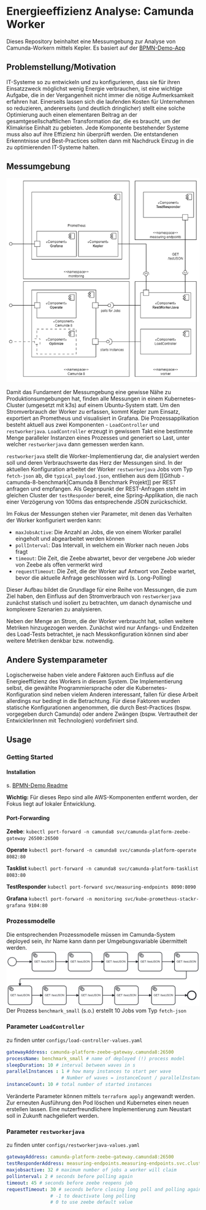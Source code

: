 # Energieeffizienz Analyse: Camunda Worker

Dieses Repository beinhaltet eine Messumgebung zur Analyse von Camunda-Workern mittels Kepler. Es basiert auf der [BPMN-Demo-App](https://gitlab.com/envite-consulting/sustainable-software-architecture/hackathon/bpmn-demo)

## Problemstellung/Motivation

IT-Systeme so zu entwickeln und zu konfigurieren, dass sie für ihren Einsatzzweck möglichst wenig Energie verbrauchen, ist eine wichtige Aufgabe, die in der Vergangenheit nicht immer die nötige Aufmerksamkeit erfahren hat. Einerseits lassen sich die laufenden Kosten für Unternehmen so reduzieren, andererseits (und deutlich dringlicher) stellt eine solche Optimierung auch einen elementaren Beitrag an der gesamtgesellschaftlichen Transformation dar, die es braucht, um der Klimakrise Einhalt zu gebieten.
Jede Komponente bestehender Systeme muss also auf ihre Effizienz hin überprüft werden. Die entstandenen Erkenntnisse und Best-Practices sollten dann mit Nachdruck Einzug in die zu optimierenden IT-Systeme halten. 

## Messumgebung

![UML-Komponentendiagramm](documentation/img/ComponentDiagram_v1.png)

Damit das Fundament der Messumgebung eine gewisse Nähe zu Produktionsumgebungen hat, finden alle Messungen in einem Kubernetes-Cluster (umgesetzt mit k3s) auf einem Ubuntu-System statt. Um den Stromverbrauch der Worker zu erfassen, kommt Kepler zum Einsatz, exportiert an Prometheus und visualisiert in Grafana. 
Die Prozessapplikation besteht aktuell aus zwei Komponenten - ``LoadController`` und ``restworkerjava``. ``LoadController`` erzeugt in gewissem Takt eine bestimmte Menge paralleler Instanzen eines Prozesses und generiert so Last, unter welcher ``restworkerjava``  dann gemessen werden kann.

`restworkerjava` stellt die Worker-Implementierung dar, die analysiert werden soll und deren Verbrauchswerte das Herz der Messungen sind. 
In der aktuellen Konfiguration arbeitet der Worker `restworkerjava` Jobs vom Typ ``fetch-json`` ab, die `typical_payload.json`, entliehen aus dem [[Github - camunda-8-benchmark|Camunda 8 Benchmark Projekt]] per REST anfragen und empfangen. Als Gegenpunkt der REST-Anfragen steht im gleichen Cluster der ``testResponder`` bereit, eine Spring-Applikation, die nach einer Verzögerung von 100ms das entsprechende JSON zurückschickt. 

Im Fokus der Messungen stehen vier Parameter, mit denen das Verhalten der Worker konfiguriert werden kann:

- `maxJobsActive`: Die Anzahl an Jobs, die von einem Worker parallel eingeholt und abgearbeitet werden können
- `pollInterval`: Das Intervall, in welchem ein Worker nach neuen Jobs fragt 
- `timeout`:  Die Zeit, die Zeebe abwartet, bevor der vergebene Job wieder von Zeebe als offen vermerkt wird
- `requestTimeout`: Die Zeit, die der Worker auf Antwort von Zeebe wartet, bevor die aktuelle Anfrage geschlossen wird (s. Long-Polling)

Dieser Aufbau bildet die Grundlage für eine Reihe von Messungen, die zum Ziel haben, den Einfluss auf den Stromverbrauch von `restworkerjava` zunächst statisch und isoliert zu betrachten, um danach dynamische und komplexere Szenarien zu analysieren. 

Neben der Menge an Strom, die der Worker verbraucht hat, sollen weitere Metriken hinzugezogen werden. Zunächst wird nur Anfangs- und Endzeiten des Load-Tests betrachtet, je nach Messkonfiguration können sind aber weitere Metriken denkbar bzw. notwendig.

## Andere Systemparameter

Logischerweise haben viele andere Faktoren auch Einfluss auf die Energieeffizienz des Workers in diesem System. Die Implementierung selbst, die gewählte Programmiersprache oder die Kubernetes-Konfiguration sind neben vielem Anderen interessant, fallen für diese Arbeit allerdings nur bedingt in die Betrachtung. Für diese Faktoren wurden statische Konfigurationen angenommen, die durch Best-Practices (bspw. vorgegeben durch Camunda) oder andere Zwängen (bspw. Vertrautheit der EntwicklerInnen mit Technologien) vordefiniert sind.

## Usage

### Getting Started

#### Installation

s. [BPMN-Demo Readme](README-BPMN-Demo.md)

**Wichtig:** Für dieses Repo sind alle AWS-Komponenten entfernt worden, der Fokus liegt auf lokaler Entwicklung. 

#### Port-Forwarding

**Zeebe**:
`kubectl port-forward -n camunda8 svc/camunda-platform-zeebe-gateway 26500:26500`

**Operate**
`kubectl port-forward -n camunda8 svc/camunda-platform-operate  8082:80`

**Tasklist**
`kubectl port-forward -n camunda8 svc/camunda-platform-tasklist 8083:80`

**TestResponder**
`kubectl port-forward svc/measuring-endpoints 8090:8090`

**Grafana**
`kubectl port-forward -n monitoring svc/kube-prometheus-stackr-grafana 9104:80`

### Prozessmodelle

Die entsprechenden Prozessmodelle müssen im Camunda-System deployed sein, ihr Name kann dann per Umgebungsvariable übermittelt werden.
![Prozessmodell benchmark_small](documentation/img/benchmark_small.png)
Der Prozess `benchmark_small` (s.o.) erstellt 10 Jobs vom Typ `fetch-json` 
### Parameter ``LoadController``

zu finden unter `configs/load-controller-values.yaml`

```yaml
gatewayAddress: camunda-platform-zeebe-gateway.camunda8:26500
processName: benchmark_small # name of deployed (!) process model
sleepDuration: 10 # interval between waves in s
parallelInstances : 1 # how many instances to start per wave
					# Number of waves = instanceCount / parallelInstances 
instanceCount: 10 # total number of started instances 
```

Veränderte Parameter können mittels `terraform apply` angewandt werden. Zur erneuten Ausführung den Pod löschen und Kubernetes einen neuen erstellen lassen. Eine nutzerfreundlichere Implementierung zum Neustart soll in Zukunft nachgeliefert werden. 
### Parameter `restworkerjava`

zu finden unter `configs/restworkerjava-values.yaml`

``` yaml
gatewayAddress: camunda-platform-zeebe-gateway.camunda8:26500
testResponderAddress: measuring-endpoints.measuring-endpoints.svc.cluster.local:8090
maxjobsactive: 32 # maximum number of jobs a worker will claim
pollinterval: 2 # seconds before polling again 
timeout: 45 # seconds before zeebe reopens job
requestTimeout: 30 # seconds before closing long poll and polling again. 
				# -1 to deactivate long polling
				# 0 to use zeebe default value
```




